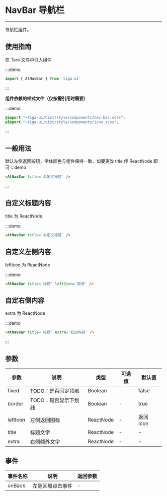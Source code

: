 # NavBar 导航栏

---
导航栏组件。

## 使用指南

在 Taro 文件中引入组件

:::demo
```js
import { AtNavBar } from 'tiga-ui'
```
:::

**组件依赖的样式文件（仅按需引用时需要）**

:::demo
```scss
@import "~tiga-ui/dist/style/components/nav-bar.scss";
@import "~tiga-ui/dist/style/components/icon.scss";
```
:::

## 一般用法

默认左侧返回按钮，字体颜色与组件保持一致，如要更改 title 传 ReactNode 即可
:::demo

```html
<AtNavBar title='自定义标题' />
```

:::

## 自定义标题内容

title 为 ReactNode

:::demo

```html
<AtNavBar title='自定义标题' />
```

## 自定义左侧内容

leftIcon 为 ReactNode

:::demo

```html
<AtNavBar title='标题' leftIcon='取消' />
```

## 自定右侧内容

extra 为 ReactNode

:::demo

```html
<AtNavBar title='标题' extra='右边内容' />
```

:::

## 参数

| 参数       | 说明                                   | 类型    | 可选值                                                              | 默认值   |
| ---------- | -------------------------------------- | ------- | ------------------------------------------------------------------- | -------- |
| fixed | TODO：是否固定顶部  | Boolean | - | false |
| border | TODO：是否显示下划线 | Boolean | - | true |
| leftIcon  | 左侧返回图标  | ReactNode | - | 返回 Icon |
| title | 标题文字 | ReactNode  | - | - |
| extra | 右侧额外文字 | ReactNode  | - | - |

## 事件

| 事件名称 | 说明          | 返回参数  |
|---------- |-------------- |---------- |
| onBack | 左侧区域点击事件 | -  |
